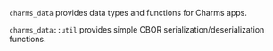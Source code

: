 `charms_data` provides data types and functions for Charms apps.

`charms_data::util` provides simple CBOR serialization/deserialization functions.
